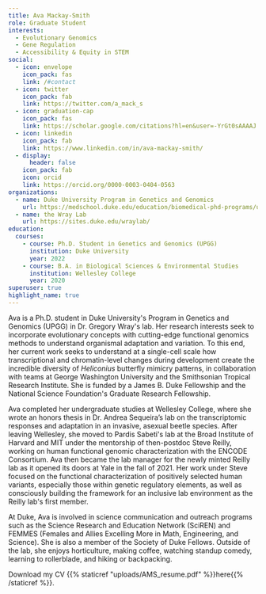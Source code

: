 ```yaml
---
title: Ava Mackay-Smith
role: Graduate Student
interests:
  - Evolutionary Genomics
  - Gene Regulation
  - Accessibility & Equity in STEM
social:
  - icon: envelope
    icon_pack: fas
    link: /#contact
  - icon: twitter
    icon_pack: fab
    link: https://twitter.com/a_mack_s
  - icon: graduation-cap
    icon_pack: fas
    link: https://scholar.google.com/citations?hl=en&user=-YrGt0sAAAAJ
  - icon: linkedin
    icon_pack: fab
    link: https://www.linkedin.com/in/ava-mackay-smith/
  - display:
      header: false
    icon_pack: fab
    icon: orcid
    link: https://orcid.org/0000-0003-0404-0563
organizations:
  - name: Duke University Program in Genetics and Genomics
    url: https://medschool.duke.edu/education/biomedical-phd-programs/university-program-genetics-and-genomics
  - name: the Wray Lab
    url: https://sites.duke.edu/wraylab/
education:
  courses:
    - course: Ph.D. Student in Genetics and Genomics (UPGG)
      institution: Duke University
      year: 2022
    - course: B.A. in Biological Sciences & Environmental Studies
      institution: Wellesley College
      year: 2020
superuser: true
highlight_name: true
---
```


Ava is a Ph.D. student in Duke University's Program in Genetics and Genomics (UPGG) in Dr. Gregory Wray's lab. Her research interests seek to incorporate evolutionary concepts with cutting-edge functional genomics methods to understand organismal adaptation and variation. To this end, her current work seeks to understand at a single-cell scale how transcriptional and chromatin-level changes during development create the incredible diversity of _Heliconius_ butterfly mimicry patterns, in collaboration with teams at George Washington University and the Smithsonian Tropical Research Institute. She is funded by a James B. Duke Fellowship and the National Science Foundation's Graduate Research Fellowship.

Ava completed her undergraduate studies at Wellesley College, where she wrote an honors thesis in Dr. Andrea Sequeira’s lab on the transcriptomic responses and adaptation in an invasive, asexual beetle species. After leaving Wellesley, she moved to Pardis Sabeti's lab at the Broad Institute of Harvard and MIT under the mentorship of then-postdoc Steve Reilly, working on human functional genomic characterization with the ENCODE Consortium. Ava then became the lab manager for the newly minted Reilly lab as it opened its doors at Yale in the fall of 2021. Her work under Steve focused on the functional characterization of positively selected human variants, especially those within genetic regulatory elements, as well as consciously building the framework for an inclusive lab environment as the Reilly lab's first member.

At Duke, Ava is involved in science communication and outreach programs such as the Science Research and Education Network (SciREN) and FEMMES (Females and Allies Excelling More in Math, Engineering, and Science). She is also a member of the Society of Duke Fellows. Outside of the lab, she enjoys horticulture, making coffee, watching standup comedy, learning to rollerblade, and hiking or backpacking.

Download my CV {{% staticref "uploads/AMS_resume.pdf" %}}here{{% /staticref %}}.

